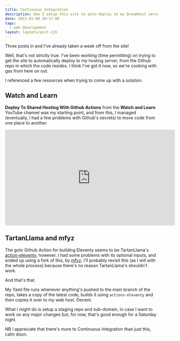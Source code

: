 ```yaml
---
title: Continuous Integration
description: How I setup this site to auto-deploy to my Dreamhost server
date: 2022-01-08 20:17:00
tags:
  - web development
layout: layouts/post.njk
---
```


Three posts in and I've already taken a week off from the site!

Well, that's not strictly true. I've been working (time permitting) on trying to get the site to automatically deploy to my hosting server, from the Github repo in which the code resides. I think I've got it now, so we're cooking with gas from here on out.

I referenced a few resources when trying to come up with a solution.

## Watch and Learn

**Deploy To Shared Hosting With Github Actions** from the **Watch and Learn** YouTube channel was my starting point, and from this, I managed (eventually, I had a few problems with Github's secrets) to move code from one place to another.

<iframe width="560" height="315" src="https://www.youtube.com/embed/UNWIXYSZfZY" title="YouTube video player" frameborder="0" allow="accelerometer; autoplay; clipboard-write; encrypted-media; gyroscope; picture-in-picture" allowfullscreen></iframe>

## TartanLlama and mfyz

The goto Github Action for building Eleventy seems to be TartanLlama's [action-eleventy](https://github.com/TartanLlama/actions-eleventy), however, I had some problems with its optional inputs, and ended up using a fork of this, by [mfyz](https://github.com/mfyz/actions-eleventy). I'll probably revisit this (as I will with the whole process) because there's no reason TartanLlama's shouldn't work.

And that's that.

My Yaml file runs whenever anything's pushed to the main branch of the repo, takes a copy of the latest code, builds it using `actions-eleventy` and then copies it over to my web host. Decent.

What I might do is setup a staging repo and sub-domain, in case I want to work on any major changes but, for now, that's good enough for a Saturday night.

NB I appreciate that there's more to Continuous Integration than just this, calm doon.
